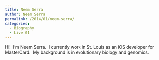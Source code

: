 ```yaml
---
title: Neem Serra
author: Neem Serra
permalink: /2014/01/neem-serra/
categories:
  - Biography
  - Live 01
---
```

Hi!  I&#8217;m Neem Serra.  I currently work in St. Louis as an iOS developer for MasterCard.  My background is in evolutionary biology and genomics.

